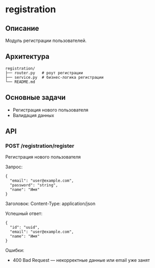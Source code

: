 # registration

## Описание
Модуль регистрации пользователей.

## Архитектура
```
registration/
├── router.py   # роут регистрации
├── service.py  # бизнес-логика регистрации
└── README.md
```

## Основные задачи
- Регистрация нового пользователя
- Валидация данных

## API


### POST /registration/register
Регистрация нового пользователя

Запрос:
```
{
  "email": "user@example.com",
  "password": "string",
  "name": "Имя"
}
```
Заголовок: Content-Type: application/json

Успешный ответ:
```
{
  "id": "uuid",
  "email": "user@example.com",
  "name": "Имя"
}
```

Ошибки:
- 400 Bad Request — некорректные данные или email уже занят
